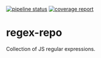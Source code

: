 [![pipeline status](https://gitlab.com/liquid-labs/regex-repo/badges/master/pipeline.svg)](https://gitlab.com/liquid-labs/regex-repo/commits/master)
[![coverage report](https://gitlab.com/liquid-labs/regex-repo/badges/master/coverage.svg)](https://gitlab.com/liquid-labs/regex-repo/commits/master)

# regex-repo

Collection of JS regular expressions.
